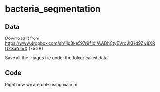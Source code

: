 # bacteria_segmentation

## Data
Download it from https://www.dropbox.com/sh/1lp3ke597r9f1dt/AADhOtyEVroUKHd9Zw8XRUZXa?dl=0 (7.5GB)

Save all the images file under the folder called data

## Code
Right now we are only using main.m